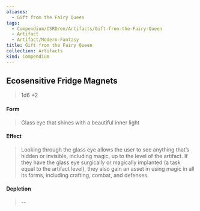 ```yaml
---
aliases:
  - Gift from the Fairy Queen
tags:
  - Compendium/CSRD/en/Artifacts/Gift-from-the-Fairy-Queen
  - Artifact
  - Artifact/Modern-Fantasy
title: Gift from the Fairy Queen
collection: Artifacts
kind: Compendium
---
```

## Ecosensitive Fridge Magnets
>1d6 +2
#### Form
> Glass eye that shines with a beautiful inner light

#### Effect
> Looking through the glass eye allows the user to see anything that’s hidden or invisible, including magic, up to the level of the artifact. If they have the glass eye surgically or magically implanted (a task equal to the artifact level), they also gain an asset in using magic in all its forms, including crafting, combat, and defenses.



#### Depletion 
>--